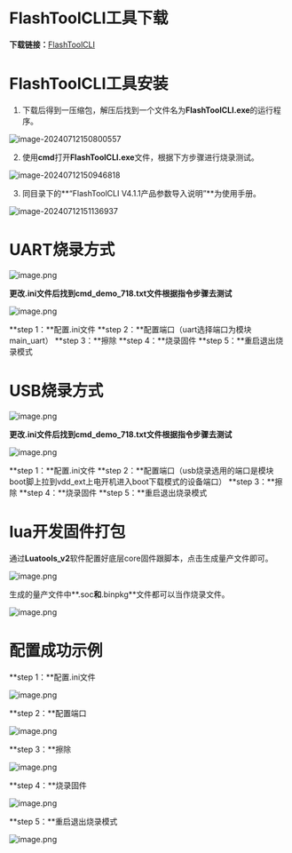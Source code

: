 # FlashToolCLI工具下载

**下载链接：**[FlashToolCLI](https://cdn.openluat-luatcommunity.openluat.com/attachment/20240516175413469_FlashToolCLI_V4.1.11p01_240401.zip)

# FlashToolCLI工具安装

1. 下载后得到一压缩包，解压后找到一个文件名为**FlashToolCLI.exe**的运行程序。

![image-20240712150800557](image/image-20240712150800557.png)

2. 使用**cmd**打开**FlashToolCLI.exe**文件，根据下方步骤进行烧录测试。

![image-20240712150946818](image/image-20240712150946818.png)

3. 同目录下的**“FlashToolCLI V4.1.1产品参数导入说明”**为使用手册。

![image-20240712151136937](image/image-20240712151136937.png)

# UART烧录方式

![image.png](image/20240517093632477_image.png)

**更改.ini文件后找到cmd_demo_718.txt文件根据指令步骤去测试**

![image.png](image/20240517095445328_image.png)

**step 1：**配置.ini文件
**step 2：**配置端口（uart选择端口为模块main_uart）
**step 3：**擦除
**step 4：**烧录固件
**step 5：**重启退出烧录模式

# USB烧录方式

![image.png](image/20240517095005025_image.png)

**更改.ini文件后找到cmd_demo_718.txt文件根据指令步骤去测试**

![image.png](image/20240517095438153_image.png)

**step 1：**配置.ini文件
**step 2：**配置端口（usb烧录选用的端口是模块boot脚上拉到vdd_ext上电开机进入boot下载模式的设备端口）
**step 3：**擦除
**step 4：**烧录固件
**step 5：**重启退出烧录模式

# lua开发固件打包

通过**Luatools_v2**软件配置好底层core固件跟脚本，点击生成量产文件即可。

![image.png](image/20240514164234522_image.png)

生成的量产文件中**.soc**和**.binpkg**文件都可以当作烧录文件。

![image.png](image/20240517105600835_image.png)

# 配置成功示例

**step 1：**配置.ini文件

![image.png](image/20240517100102488_image.png)

**step 2：**配置端口

![image.png](image/20240517100258139_image.png)

**step 3：**擦除

![image.png](image/20240517100327705_image.png)

**step 4：**烧录固件

![image.png](image/20240517100420889_image.png)

**step 5：**重启退出烧录模式

![image.png](image/20240517100443113_image.png)